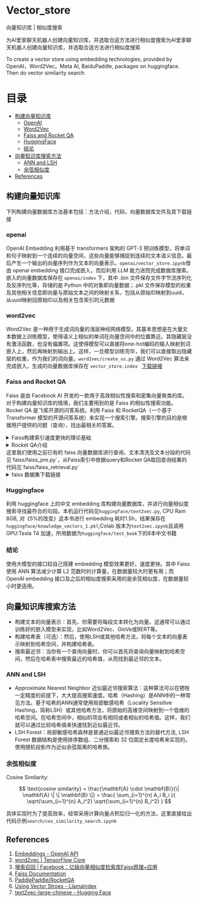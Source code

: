 # Vector_store
向量知识库 | 相似度搜索

为AI爱家聊天机器人创建向量知识库，并选取合适方法进行相似度搜索为AI爱家聊天机器人创建向量知识库，并选取合适方法进行相似度搜索

To create a vector store using embedding technologies, provided by OpenAI，Word2Vec，Meta AI, BaiduPaddle, packages on huggingface. Then do vector similarity search

# 目录
- [构建向量知识库](#构建向量知识库)
  - [OpenAI](#openai)
  - [Word2Vec](#word2vec)
  - [Faiss and Rocket QA](#Faiss-and-Rocket-QA)
  - [HuggingFace](#Huggingface)
  - [结论](#结论)
- [向量知识库搜索方法](#向量知识库搜索方法)
  - [ANN and LSH](#ANN-and-LSH)
  - [余弦相似度](#余弦相似度)
- [References](#References)

## 构建向量知识库

下列构建向量数据库方法基本包括：方法介绍，代码，向量数据库文件及其下载链接

### openai

OpenAI Embedding 利用基于 transformers 架构的 GPT-3 预训练模型，将单词和句子映射到一个连续的向量空间，这些向量能够捕捉到连续的文本语义信息。最后产生一个输出的向量序列作为文本的向量表示。`openai/vector_store.ipynb`借由 openai embedding 接口完成嵌入，而后利用 LLM 能力进而完成数据库搜索。嵌入的向量数据库保存在 `openai/index` 下，其中 .bin 文件保存文件字节流序列化及反序列化等，存储的是 Python 中的对象即向量数据；.pkl 文件保存模型的权重及其他相关信息即向量与原始文本之间的映射关系，包括从原始ID映射到uuid，从uuid映射回原始ID以及相关包含索引的元数据

### word2vec

Word2Vec 是一种用于生成词向量的浅层神经网络模型。其基本思想是在大量文本数据上训练模型，使得语义上相似的单词在向量空间中的位置靠近。其隐藏层没有激活函数，也没有偏置项。这使得模型可以直接将one-hot编码的输入映射到词嵌入上，然后再映射到输出上。这样，一旦模型训练完毕，我们可以直接取出隐藏层的权重，作为我们的词向量。`word2vec/create_vs.py` 通过 Word2Vec 算法来完成嵌入，生成的向量数据库保存在 `vector_store.index `  [下载链接](https://drive.google.com/file/d/1YPcl72LZw9kJgo3puVP2CyixmEz5zzws/view?usp=sharing)

### Faiss and Rocket QA

Faiss 是由 Facebook AI 开发的一款用于高效相似性搜索和密集向量聚类的库。对于构建向量知识库的情境，我们主要用到的是 Faiss 的相似性搜索功能。Rocket QA 是飞桨开源的问答系统。利用 Faiss 和 RocketQA（一个基于 Transformer 模型的开源问答系统）来实现一个搜索引擎。搜索引擎的目的是根据用户提供的问题（查询），找出最相关的答案。
<details>
  <summary>Faiss构建索引速度更快的理论基础</summary>
  使用 Faiss 进行大规模相似性搜索通常会比传统的搜索方法更快。这主要是因为 Faiss 使用了一种称为 "近似最近邻搜索" (Approximate Nearest Neighbor Search, ANN) 的方法，这种方法可以大大减少搜索过程中的计算量。在传统的最近邻搜索 (Nearest Neighbor Search, NNS) 中，我们需要计算查询向量与数据库中每一个向量的距离，这种操作在高维度和大数据量的情况下会非常耗时。而在 Faiss 中，使用了一种叫做 "量化" (Quantization) 的方法，将原本需要大量存储和计算的向量进行了压缩，并且在压缩的过程中尽量保持原有的距离关系。这使得在 Faiss 中，我们可以在压缩后的表示上进行计算L2距离即L2范数，从而大大提升了搜索速度。另外，Faiss 还支持 GPU 加速，这对于大规模的相似性搜索任务来说是非常有用的。需要注意的是，Faiss 使用的 ANN 方法在提升搜索速度的同时，可能会对搜索结果的精度产生一定的影响。但在实际应用中，这种影响往往可以接受。
</details>
<details>
  <summary>Rocket QA介绍</summary>
  双塔模型 (Dual Encoder) 主要用于处理大规模的候选检索阶段。在这个阶段，系统将问题和候选答案分别输入两个相同的神经网络（塔）进行编码，然后比较编码结果的相似性来筛选出最相关的候选答案。
  交叉编码器 (Cross Encoder) 在第一阶段筛选出的候选答案中进行精细的排序。它将问题和候选答案作为一个整体输入到模型中，模型会输出一个分数，表示这个答案的相关性。交叉编码器通常比双塔模型更精确，但是计算复杂度更高，所以通常在筛选过的较小的候选集中使用。
</details>
这里我们使用之前已有的 faiss 向量数据库进行查询，文本清洗及文本分段的代码见`faiss/faiss_pre.py`，从Faiss索引中依据query和Rocket QA取回查询结果的代码见`faiss/faiss_retrieval.py`
<details>
  <summary>faiss 数据集下载链接</summary>
  链接: https://pan.baidu.com/s/1vGbwEQlGWTiy8u4LUNf_gg?pwd=pkyh 提取码: pkyh
</details>

### Huggingface

利用 huggingface 上的中文 embedding 库构建向量数据库，并进行向量相似度搜索寻找最符合的句段。本机运行代码见`huggingface/text2vec.py`, CPU Ram 8GB, 对《5%的改变》这本书进行 embedding 耗时1.5h，结果保存在`huggingface/knowledge_vectors_1.pkl`;Colab 版本为`text2vec.ipynb`且调用 GPU:Tesla T4 加速，所用数据为`huggingface/test_book`下的8本中文书籍

### 结论

使用大模型的接口较自己搭建 embedding 模型效果更好，速度更快。其中 Faiss 使用 ANN 算法减少计算 L2 范数时的计算量，在数据量较大时更有用；而 OpenAI embedding 接口及之后的相似度搜索采用的是余弦相似度，在数据量较小时更适用。

## 向量知识库搜索方法

- 构建文本的向量表示：首先，你需要将每段文本转化为向量。这通常可以通过训练好的嵌入模型来实现，比如Word2Vec、GloVe或BERT等。
- 构建哈希表（可选）：然后，使用LSH或其他哈希方法，将每个文本的向量表示映射到哈希空间，并构建哈希表。
- 搜索最近邻：当你有一个查询向量时，你可以首先将查询向量映射到哈希空间，然后在哈希表中搜索最近的哈希值，从而找到最近邻的文本。

### ANN and LSH

- Approximate Nearest Neighbor 近似最近邻搜索算法：这种算法可以在牺牲一定精度的前提下，大大提高搜索速度。哈希（Hashing）是ANN中的一种常见方法。基于哈希的ANN通常使用局部敏感哈希（Locality Sensitive Hashing，简称LSH）或其他哈希方法，将原始的高维空间映射到一个低维的哈希空间。在哈希空间中，相似的项会有相同或者相似的哈希值。这样，我们就可以通过比较哈希值来快速找到近似最近邻。
- LSH Forest：局部敏感哈希森林是普通近似最近邻搜索方法的替代方法, LSH Forest 数据结构是使用排序数组、二分搜索和 32 位固定长度哈希来实现的。使用随机投影作为近似余弦距离的哈希族。

### 余弦相似度

Cosine Similarity:

$$ \text{cosine similarity} = \frac{\mathbf{A} \cdot \mathbf{B}}{\| \mathbf{A} \| \| \mathbf{B} \|} = \frac{ \sum_{i=1}^{n} A_i B_i }{ \sqrt{\sum_{i=1}^{n} A_i^2} \sqrt{\sum_{i=1}^{n} B_i^2} } $$

具体实现时为了提高效率，经常采用计算向量点积后归一化的方法，这里直接给出代码示例`search/cos_similarity_search.ipynb`

## References

1. [Embeddings - OpenAI API](https://platform.openai.com/docs/guides/embeddings/what-are-embeddings)
2. [word2vec | TensorFlow Core](https://www.tensorflow.org/tutorials/text/word2vec#:~:text=word2vec%20is%20not%20a%20singular,downstream%20natural%20language%20processing%20tasks.)
3. [搜索召回 | Facebook：亿级向量相似度检索库Faiss原理+应用](https://zhuanlan.zhihu.com/p/432317877)
4. [Faiss Documentation](https://faiss.ai/)
5. [PaddlePaddle/RocketQA](https://github.com/PaddlePaddle/RocketQA)
6. [Using Vector Stroes - LlamaIndex](https://gpt-index.readthedocs.io/en/latest/how_to/integrations/vector_stores.html)
7. [text2vec-large-chinese - Hugging Face](https://huggingface.co/GanymedeNil/text2vec-large-chinese)
